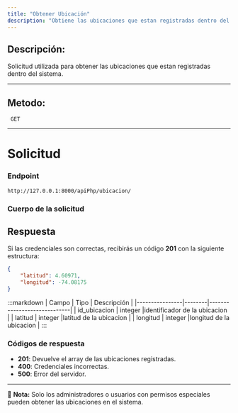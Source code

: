 ```yaml
---
title: "Obtener Ubicación"
description: "Obtiene las ubicaciones que estan registradas dentro del sistema."
---
```



## Descripción:
Solicitud utilizada para obtener las ubicaciones que estan registradas dentro del sistema.

---


## Metodo: 
```
 GET
```
---


# **Solicitud**

### **Endpoint**
```
http://127.0.0.1:8000/apiPhp/ubicacion/
```

### **Cuerpo de la solicitud**

## **Respuesta**

Si las credenciales son correctas, recibirás un código **201** con la siguiente estructura:

```json
{
    "latitud": 4.60971,
    "longitud": -74.08175
}
```

:::markdown
| Campo           | Tipo   | Descripción                |
|----------------|--------|-----------------------------|
| id_ubicacion           | integer |identificador de la ubicacion   |
| latitud      | integer |latitud de la ubicacion  |
| longitud     | integer |longitud de la ubicacion |
:::


### **Códigos de respuesta**
- **201**: Devuelve el array de las ubicaciones registradas.
- **400**: Credenciales incorrectas.
- **500**: Error del servidor.

---

📄 **Nota:**  Solo los administradores o usuarios con permisos especiales pueden obtener las ubicaciones en el sistema.

